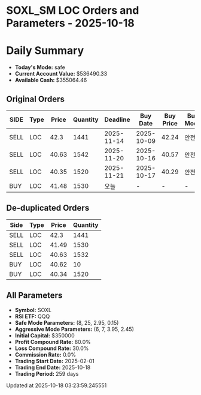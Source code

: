 # SOXL_SM LOC Orders and Parameters - 2025-10-18

# Daily Summary

- **Today's Mode:** safe
- **Current Account Value:** $536490.33
- **Available Cash:** $355064.46

## Original Orders

| SIDE | Type | Price | Quantity | Deadline | Buy Date | Buy Price | Buy Mode |
|------|------|-------|----------|----------|----------|-----------|----------|
| SELL | LOC | 42.3 | 1441 | 2025-11-14 | 2025-10-09 | 42.24 | 안전 |
| SELL | LOC | 40.63 | 1542 | 2025-11-20 | 2025-10-16 | 40.57 | 안전 |
| SELL | LOC | 40.35 | 1520 | 2025-11-21 | 2025-10-17 | 40.29 | 안전 |
| BUY | LOC | 41.48 | 1530 | 오늘 | - | - | - |

## De-duplicated Orders

| Side | Type | Price | Quantity |
|------|------|-------|----------|
| SELL | LOC | 42.3 | 1441 |
| SELL | LOC | 41.49 | 1530 |
| SELL | LOC | 40.63 | 1532 |
| BUY | LOC | 40.62 | 10 |
| BUY | LOC | 40.34 | 1520 |

## All Parameters

- **Symbol:** SOXL
- **RSI ETF:** QQQ
- **Safe Mode Parameters:** (8, 25, 2.95, 0.15)
- **Aggressive Mode Parameters:** (6, 7, 3.95, 2.45)
- **Initial Capital:** $350000
- **Profit Compound Rate:** 80.0%
- **Loss Compound Rate:** 30.0%
- **Commission Rate:** 0.0%
- **Trading Start Date:** 2025-02-01
- **Trading End Date:** 2025-10-18
- **Trading Period:** 259 days

Updated at 2025-10-18 03:23:59.245551
